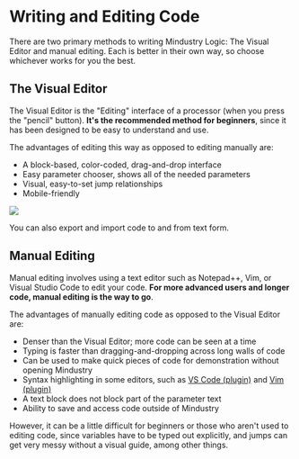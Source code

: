 # Writing and Editing Code

There are two primary methods to writing Mindustry Logic: The Visual Editor and manual editing. Each is better in their own way, so choose whichever works for you the best.

## The Visual Editor

The Visual Editor is the "Editing" interface of a processor (when you press the "pencil" button). **It's the recommended method for beginners**, since it has been designed to be easy to understand and use.

The advantages of editing this way as opposed to editing manually are:

* A block-based, color-coded, drag-and-drop interface
* Easy parameter chooser, shows all of the needed parameters
* Visual, easy-to-set jump relationships
* Mobile-friendly

<img src="/wiki/images/misc/logic-editing-visualEditor-overview.png">

You can also export and import code to and from text form.

## Manual Editing

Manual editing involves using a text editor such as Notepad++, Vim, or Visual Studio Code to edit your code. **For more advanced users and longer code, manual editing is the way to go**.

The advantages of manually editing code as opposed to the Visual Editor are:

* Denser than the Visual Editor; more code can be seen at a time
* Typing is faster than dragging-and-dropping across long walls of code
* Can be used to make quick pieces of code for demonstration without opening Mindustry
* Syntax highlighting in some editors, such as [VS Code (plugin)](https://marketplace.visualstudio.com/items?itemName=vortetty.masm) and [Vim (plugin)](https://github.com/purofle/vim-mindustry-logic)
* A text block does not block part of the parameter text
* Ability to save and access code outside of Mindustry

However, it can be a little difficult for beginners or those who aren't used to editing code, since variables have to be typed out explicitly, and jumps can get very messy without a visual guide, among other things. 
